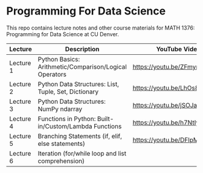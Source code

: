 # Programming For Data Science
This repo contains lecture notes and other course materials for MATH 1376: Programming for Data Science at CU Denver.

| Lecture       | Description                                  | YouTube Video     |
|-------------|----------------------------------------------|-----------------|
| Lecture 1     | Python Basics: Arithmetic/Comparison/Logical Operators                   | https://youtu.be/ZFmyr2lClLk |
| Lecture 2     | Python Data Structures: List, Tuple, Set, Dictionary    | https://youtu.be/LhOs8GVD9UY |
| Lecture 3     | Python Data Structures: NumPy ndarray     | https://youtu.be/jSOJayMhDv8 |
| Lecture 4     | Functions in Python: Built-in/Custom/Lambda Functions | https://youtu.be/h7NtIye5tgo  |
| Lecture 5     | Branching Statements (if, elif, else statements)   | https://youtu.be/DFlpMFb-FpU   |
| Lecture 6     | Iteration (for/while loop and list comprehension) |                      |
